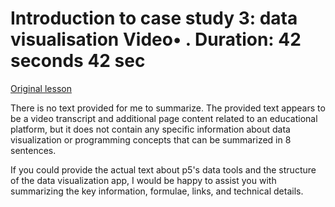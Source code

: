 # Introduction to case study 3: data visualisation Video• . Duration: 42 seconds 42 sec

[Original lesson](https://www.coursera.org/learn/uol-introduction-to-programming-2/lecture/H7gHr/introduction-to-case-study-3-data-visualisation)

There is no text provided for me to summarize. The provided text appears to be a video transcript and additional page content related to an educational platform, but it does not contain any specific information about data visualization or programming concepts that can be summarized in 8 sentences.

If you could provide the actual text about p5's data tools and the structure of the data visualization app, I would be happy to assist you with summarizing the key information, formulae, links, and technical details.

